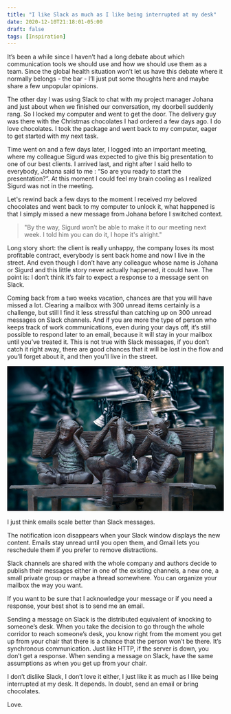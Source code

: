 ```yaml
---
title: "I like Slack as much as I like being interrupted at my desk"
date: 2020-12-10T21:18:01-05:00
draft: false
tags: [Inspiration]
---
```

It’s been a while since I haven’t had a long debate about which communication tools we should use and how we should use them as a team. Since the global health situation won’t let us have this debate where it normally belongs - the bar - I’ll just put some thoughts here and maybe share a few unpopular opinions.

The other day I was using Slack to chat with my project manager Johana and just about when we finished our conversation, my doorbell suddenly rang. So I locked my computer and went to get the door.
The delivery guy was there with the Christmas chocolates I had ordered a few days ago. I do love chocolates.
I took the package and went back to my computer, eager to get started with my next task.

Time went on and a few days later, I logged into an important meeting, where my colleague Sigurd was expected to give this big presentation to one of our best clients.
I arrived last, and right after I said hello to everybody, Johana said to me : “So are you ready to start the presentation?”.
At this moment I could feel my brain cooling as I realized Sigurd was not in the meeting.

Let's rewind back a few days to the moment I received my beloved chocolates and went back to my computer to unlock it, what happened is that I simply missed a new message from Johana before I switched context.

> "By the way, Sigurd won’t be able to make it to our meeting next week. I told him you can do it, I hope it's alright."

Long story short: the client is really unhappy, the company loses its most profitable contract, everybody is sent back home and now I live in the street. And even though I don’t have any colleague whose name is Johana or Sigurd and this little story never actually happened, it could have. The point is: I don’t think it’s fair to expect a response to a message sent on Slack.

Coming back from a two weeks vacation, chances are that you will have missed a lot. Clearing a mailbox with 300 unread items certainly is a challenge, but still I find it less stressful than catching up on 300 unread messages on Slack channels.
And if you are more the type of person who keeps track of work communications, even during your days off, it’s still possible to respond later to an email, because it will stay in your mailbox until you’ve treated it.
This is not true with Slack messages, if you don’t catch it right away, there are good chances that it will be lost in the flow and you’ll forget about it, and then you’ll live in the street.

![Monkeys with ringing bells](/img/monkeys_bells.jpg)

I just think emails scale better than Slack messages.

The notification icon disappears when your Slack window displays the new content. Emails stay unread until you open them, and Gmail lets you reschedule them if you prefer to remove distractions.

Slack channels are shared with the whole company and authors decide to publish their messages either in one of the existing channels, a new one, a small private group or maybe a thread somewhere. You can organize your mailbox the way you want.

If you want to be sure that I acknowledge your message or if you need a response, your best shot is to send me an email.

Sending a message on Slack is the distributed equivalent of knocking to someone’s desk.
When you take the decision to go through the whole corridor to reach someone’s desk, you know right from the moment you get up from your chair that there is a chance that the person won’t be there. It’s synchronous communication. Just like HTTP, if the server is down, you don’t get a response.
When sending a message on Slack, have the same assumptions as when you get up from your chair.

I don’t dislike Slack, I don’t love it either, I just like it as much as I like being interrupted at my desk. It depends. In doubt, send an email or bring chocolates.

Love.
